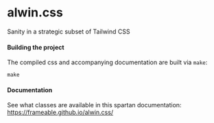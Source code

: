 # alwin.css

Sanity in a strategic subset of Tailwind CSS

#### Building the project

The compiled css and accompanying documentation are built via `make`: 

```
make
```

#### Documentation

See what classes are available in this spartan documentation: https://frameable.github.io/alwin.css/

